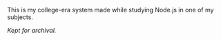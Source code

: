 <p>This is my college-era system made while studying Node.js in one of my subjects.</p>
<p style="font-style: italic">Kept for archival.</p>
